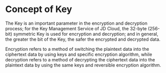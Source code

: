 # Concept of Key

The Key is an important parameter in the encryption and decryption process; for the Key Management Service of JD Cloud, the 32-byte (256-bit) symmetric Key is used for encryption and decryption; and in general, the greater the bit of the Key, the safer the encrypted and decrypted data.

Encryption refers to a method of switching the plaintext data into the ciphertext data by using keys and specific encryption algorithm, while decryption refers to a method of decrypting the ciphertext data into the plaintext data by using the same keys and reversible encryption algorithm.

